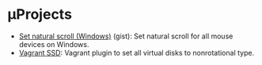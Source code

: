 # µProjects
* [Set natural scroll (Windows)](https://gist.github.com/gabortoth-hu/a0f9381ad10636963a75d545a5600cc3) (gist): Set natural scroll for all mouse devices on Windows. 
* [Vagrant SSD](https://github.com/gabortoth-hu/vagrant-ssd):  Vagrant plugin to set all virtual disks to nonrotational type. 
